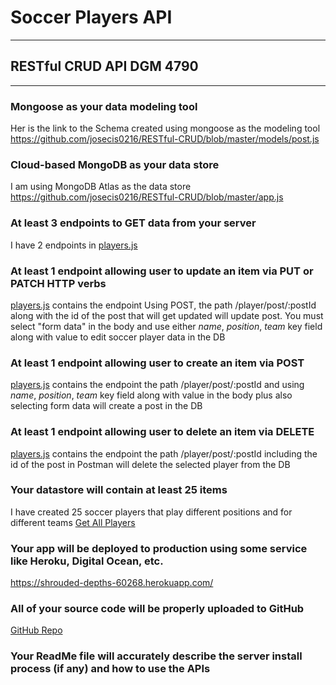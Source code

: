 # Soccer Players API
---
## RESTful CRUD API DGM 4790
---
### Mongoose as your data modeling tool
Her is the link to the Schema created using mongoose as the modeling tool
https://github.com/josecis0216/RESTful-CRUD/blob/master/models/post.js
### Cloud-based MongoDB as your data store
I am using MongoDB Atlas as the data store 
https://github.com/josecis0216/RESTful-CRUD/blob/master/app.js
### At least 3 endpoints to GET data from your server
I have 2 endpoints in [players.js](https://github.com/josecis0216/RESTful-CRUD/blob/master/routes/players.js)
### At least 1 endpoint allowing user to update an item via PUT or PATCH HTTP verbs
[players.js](https://github.com/josecis0216/RESTful-CRUD/blob/master/routes/players.js) contains the endpoint
Using POST, the path /player/post/:postId along with the id of the post that will get updated will update post. You must select
"form data" in the body and use either *name*, *position*, *team* key field along with value to edit soccer player data
in the DB
### At least 1 endpoint allowing user to create an item via POST
[players.js](https://github.com/josecis0216/RESTful-CRUD/blob/master/routes/players.js) contains the endpoint
the path /player/post/:postId and using *name*, *position*, *team* key field along with value in the body plus also selecting
form data will create a post in the DB
### At least 1 endpoint allowing user to delete an item via DELETE
[players.js](https://github.com/josecis0216/RESTful-CRUD/blob/master/routes/players.js) contains the endpoint
the path /player/post/:postId including the id of the post in Postman will delete the selected player from the DB
### Your datastore will contain at least 25 items
I have created 25 soccer players that play different positions and for different teams
[Get All Players](https://shrouded-depths-60268.herokuapp.com/player/posts)
### Your app will be deployed to production using some service like Heroku, Digital Ocean, etc.
https://shrouded-depths-60268.herokuapp.com/
### All of your source code will be properly uploaded to GitHub
[GitHub Repo](https://github.com/josecis0216/RESTful-CRUD)
### Your ReadMe file will accurately describe the server install process (if any) and how to use the APIs